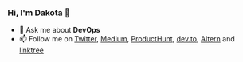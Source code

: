 ### Hi, I'm Dakota 👋

- 💬 Ask me about **DevOps**
- 📫 Follow me on  [Twitter](https://twitter.com/DakotaMinu), [Medium](https://medium.com/@dakotaminu), [ProductHunt](https://producthunt.com/@dakotaminu), [dev.to](https://dev.to/dakotaminu), [Altern](https://altern.ai/@dakotaminu) and [linktree](https://linktr.ee/dakotaminu)
